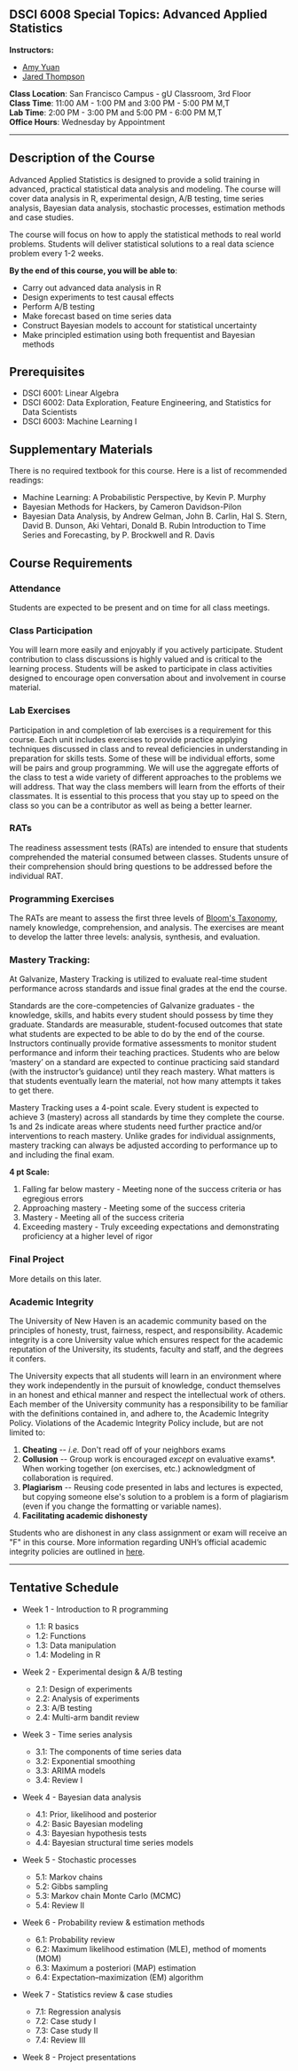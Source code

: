 DSCI 6008 Special Topics: Advanced Applied Statistics
---

__Instructors:__

* [Amy Yuan](mailto:amy.yuan@galvanize.com)
* [Jared Thompson](mailto:jared.thompson@galvanize.com)

__Class Location__: San Francisco Campus - gU Classroom, 3rd Floor  
__Class Time__: 11:00 AM - 1:00 PM and 3:00 PM - 5:00 PM M,T  
__Lab Time__: 2:00 PM - 3:00 PM and 5:00 PM - 6:00 PM M,T  
__Office Hours__: Wednesday by Appointment  

___
Description of the Course
---
Advanced Applied Statistics is designed to provide a solid training in advanced, practical statistical data analysis and modeling. The course will cover data analysis in R, experimental design, A/B testing, time series analysis, Bayesian data analysis, stochastic processes, estimation methods and case studies. 

The course will focus on how to apply the statistical methods to real world problems. Students will deliver statistical solutions to a real data science problem every 1-2 weeks.


__By the end of this course, you will be able to__:  

- Carry out advanced data analysis in R
- Design experiments to test causal effects 
- Perform A/B testing
- Make forecast based on time series data
- Construct Bayesian models to account for statistical uncertainty
- Make principled estimation using both frequentist and Bayesian methods 


Prerequisites
---
- DSCI 6001: Linear Algebra
- DSCI 6002: Data Exploration, Feature Engineering, and Statistics for Data Scientists
- DSCI 6003: Machine Learning I



Supplementary Materials
---
There is no required textbook for this course. Here is a list of recommended readings:

- Machine Learning: A Probabilistic Perspective, by Kevin P. Murphy
- Bayesian Methods for Hackers, by Cameron Davidson-Pilon
- Bayesian Data Analysis, by Andrew Gelman, John B. Carlin, Hal S. Stern, David B. Dunson, Aki Vehtari, Donald B. Rubin
Introduction to Time Series and Forecasting, by P. Brockwell and R. Davis


Course Requirements
---

### Attendance

Students are expected to be present and on time for all class meetings.

### Class Participation

You will learn more easily and enjoyably if you actively participate. Student contribution to class discussions is highly valued and is critical to the learning process. Students will be asked to participate in class activities designed to encourage open conversation about and involvement in course material.

### Lab Exercises

Participation in and completion of lab exercises is a requirement for this course. Each unit includes exercises to provide practice applying techniques discussed in class and to reveal deficiencies in understanding in preparation for skills tests.  Some of these will be individual efforts, some will be pairs and group programming.  We will use the aggregate efforts of the class to test a wide variety of different approaches to the problems we will address.  That way the class members will learn from the efforts of their classmates.  It is essential to this process that you stay up to speed on the class so you can be a contributor as well as being a better learner.  


### RATs
The readiness assessment tests (RATs) are intended to ensure that students comprehended the material consumed between classes. Students unsure of their comprehension should bring questions to be addressed before the individual RAT. 


### Programming Exercises
The RATs are meant to assess the first three levels of [Bloom's Taxonomy](http://en.wikipedia.org/wiki/Bloom's_taxonomy#Cognitive), namely knowledge, comprehension, and analysis. The exercises are meant to develop the latter three levels: analysis, synthesis, and evaluation.

### Mastery Tracking:

At Galvanize,  Mastery Tracking is utilized to evaluate real-time student performance across standards and issue final grades at the end the course.

Standards are the core-competencies of Galvanize graduates - the knowledge, skills, and habits every student should possess by time they graduate. Standards are measurable, student-focused outcomes that state what students are expected to be able to do by the end of the course. Instructors continually provide formative assessments to monitor student performance and inform their teaching practices. Students who are below ‘mastery’ on a standard are expected to continue practicing said standard (with the instructor’s guidance) until they reach mastery. What matters is that students eventually learn the material, not how many attempts it takes to get there.

Mastery Tracking uses a 4-point scale. Every student is expected to achieve 3 (mastery) across all standards by time they complete the course. 1s and 2s indicate areas where students need further practice and/or interventions to reach mastery. Unlike grades for individual assignments, mastery tracking can always be adjusted according to performance up to and including the final exam.

**4 pt Scale:**  
1. Falling far below mastery - Meeting none of the success criteria or has egregious errors  
2. Approaching mastery - Meeting some of the success criteria  
3. Mastery - Meeting all of the success criteria  
4. Exceeding mastery - Truly exceeding expectations and demonstrating proficiency at a higher level of rigor  

### Final Project

More details on this later.


### Academic Integrity

The University of New Haven is an academic community based on the principles of honesty, trust, fairness, respect, and responsibility. Academic integrity is a core University value which ensures respect for the academic reputation of the University, its students, faculty and staff, and the degrees it confers.

The University expects that all students will learn in an environment where they work independently in the pursuit of knowledge, conduct themselves in an honest and ethical manner and respect the intellectual work of others. Each member of the University community has a responsibility to be familiar with the definitions contained in, and adhere to, the Academic Integrity Policy. Violations of the Academic Integrity Policy include, but are not limited to:

1. __Cheating__ -- _i.e._ Don't read off of your neighbors exams
2. __Collusion__ -- Group work is encouraged _except_ on evaluative exams*. When working together (on exercises, etc.) acknowledgment of collaboration is required.
3. __Plagiarism__ -- Reusing code presented in labs and lectures is expected, but copying someone else's solution to a problem is a form of plagiarism (even if you change the formatting or variable names).
4. __Facilitating academic dishonesty__

Students who are dishonest in any class assignment or exam will receive an "F" in this course. More information regarding UNH’s official academic integrity policies are outlined in [here](http://www.newhaven.edu/334887.pdf).

___
Tentative Schedule
---

* Week 1 - Introduction to R programming
	* 1.1: R basics
	* 1.2: Functions
	* 1.3: Data manipulation
	* 1.4: Modeling in R

* Week 2 - Experimental design & A/B testing
	* 2.1: Design of experiments
	* 2.2: Analysis of experiments
	* 2.3: A/B testing
	* 2.4: Multi-arm bandit review

* Week 3 - Time series analysis
	* 3.1: The components of time series data
	* 3.2: Exponential smoothing
	* 3.3: ARIMA models
	* 3.4: Review I

* Week 4 - Bayesian data analysis
	* 4.1: Prior, likelihood and posterior
	* 4.2: Basic Bayesian modeling
	* 4.3: Bayesian hypothesis tests
	* 4.4: Bayesian structural time series models

* Week 5 - Stochastic processes
	* 5.1: Markov chains
	* 5.2: Gibbs sampling
	* 5.3: Markov chain Monte Carlo (MCMC)
	* 5.4: Review II

* Week 6 - Probability review & estimation methods
	* 6.1: Probability review
	* 6.2: Maximum likelihood estimation (MLE), method of moments (MOM)
	* 6.3: Maximum a posteriori (MAP) estimation
	* 6.4: Expectation–maximization (EM) algorithm

* Week 7 -  Statistics review & case studies
	* 7.1: Regression analysis
	* 7.2: Case study I
	* 7.3: Case study II
	* 7.4: Review III

* Week 8 -  Project presentations
